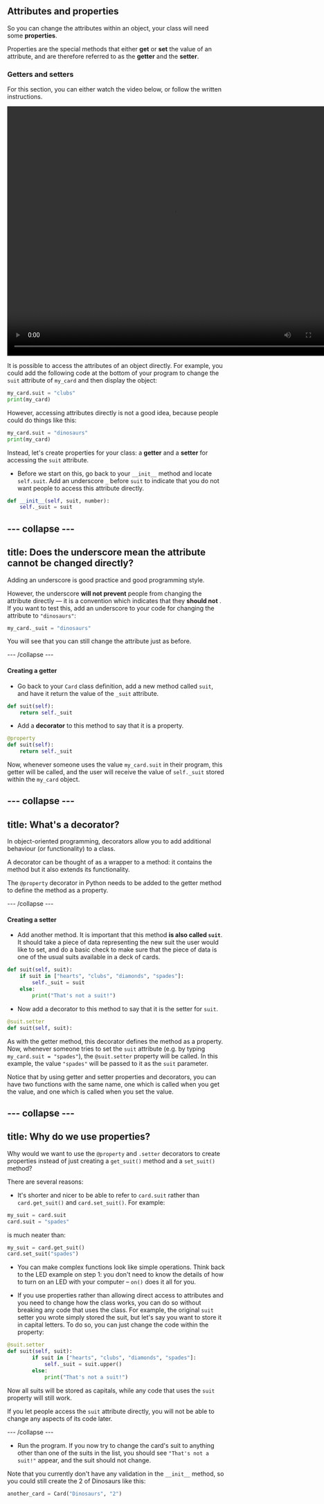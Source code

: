 ## Attributes and properties

So you can change the attributes within an object, your class will need some **properties**.

Properties are the special methods that either **get** or **set** the value of an attribute, and are therefore referred to as the **getter** and the **setter**.

### Getters and setters

For this section, you can either watch the video below, or follow the written instructions.

<video width="768" height="576" controls>
<source src="resources/clip3.mp4" type="video/mp4">
Your browser does not support the video tag, try FireFox or Chrome
</video>

It is possible to access the attributes of an object directly. For example, you could add the following code at the bottom of your program to change the `suit` attribute of `my_card` and then display the object:

```python
my_card.suit = "clubs"
print(my_card)
```

However, accessing attributes directly is not a good idea, because people could do things like this:

```python
my_card.suit = "dinosaurs"
print(my_card)
```

Instead, let's create properties for your class: a **getter** and a **setter** for accessing the `suit` attribute.

+ Before we start on this, go back to your `__init__` method and locate `self.suit`. Add an underscore `_` before `suit` to indicate that you do not want people to access this attribute directly.

```python
def __init__(self, suit, number):
    self._suit = suit
```

--- collapse ---
---
title: Does the underscore mean the attribute cannot be changed directly?
---

Adding an underscore is good practice and good programming style.

However, the underscore **will not prevent** people from changing the attribute directly — it is a convention which indicates that they **should not** . If you want to test this, add an underscore to your code for changing the attribute to `"dinosaurs"`:

```python
my_card._suit = "dinosaurs"
```

You will see that you can still change the attribute just as before.

--- /collapse ---

#### Creating a getter

+ Go back to your `Card` class definition, add a new method called `suit`, and have it return the value of the `_suit` attribute.

```python
def suit(self):
    return self._suit
```

+ Add a **decorator** to this method to say that it is a property.

```python
@property
def suit(self):
    return self._suit
```

Now, whenever someone uses the value `my_card.suit` in their program, this getter will be called, and the user will receive the value of `self._suit` stored within the `my_card` object.

--- collapse ---
---
title: What's a decorator?
---

In object-oriented programming, decorators allow you to add additional behaviour (or functionality) to a class.

A decorator can be thought of as a wrapper to a method: it contains the method but it also extends its functionality.

The `@property` decorator in Python needs to be added to the getter method to define the method as a property.

--- /collapse ---

#### Creating a setter

+ Add another method. It is important that this method **is also called `suit`**. It should take a piece of data representing the new suit the user would like to set, and do a basic check to make sure that the piece of data is one of the usual suits available in a deck of cards.

```python
def suit(self, suit):
    if suit in ["hearts", "clubs", "diamonds", "spades"]:
        self._suit = suit
    else:
        print("That's not a suit!")
```
+ Now add a decorator to this method to say that it is the setter for `suit`.

```Python
@suit.setter
def suit(self, suit):
```

As with the getter method, this decorator defines the method as a property. Now, whenever someone tries to set the `suit` attribute (e.g. by typing `my_card.suit = "spades"`), the `@suit.setter` property will be called. In this example, the value `"spades"` will be passed to it as the `suit` parameter.

Notice that by using getter and setter properties and decorators, you can have two functions with the same name, one which is called when you get the value, and one which is called when you set the value.

--- collapse ---
---
title: Why do we use properties?
---

Why would we want to use the `@property` and `.setter` decorators to create properties instead of just creating a `get_suit()` method and a `set_suit()` method?

There are several reasons:

- It's shorter and nicer to be able to refer to `card.suit` rather than `card.get_suit()` and `card.set_suit()`. For example:

```python
my_suit = card.suit
card.suit = "spades"
```

is much neater than:

```python
my_suit = card.get_suit()
card.set_suit("spades")
```

- You can make complex functions look like simple operations. Think back to the LED example on step 1: you don't need to know the details of how to turn on an LED with your computer – `on()` does it all for you.

- If you use properties rather than allowing direct access to attributes and you need to change how the class works, you can do so without breaking any code that uses the class. For example, the original `suit` setter you wrote simply stored the suit, but let's say you want to store it in capital letters. To do so, you can just change the code within the property:

```python
@suit.setter
def suit(self, suit):
        if suit in ["hearts", "clubs", "diamonds", "spades"]:
            self._suit = suit.upper()
        else:
            print("That's not a suit!")
```

Now all suits will be stored as capitals, while any code that uses the `suit` property will still work.

If you let people access the `suit` attribute directly, you will not be able to change any aspects of its code later.

--- /collapse ---

+ Run the program. If you now try to change the card's suit to anything other than one of the suits in the list, you should see `"That's not a suit!"` appear, and the suit should not change.

Note that you currently don't have any validation in the `__init__` method, so you could still create the 2 of Dinosaurs like this:

```Python
another_card = Card("Dinosaurs", "2")
```
